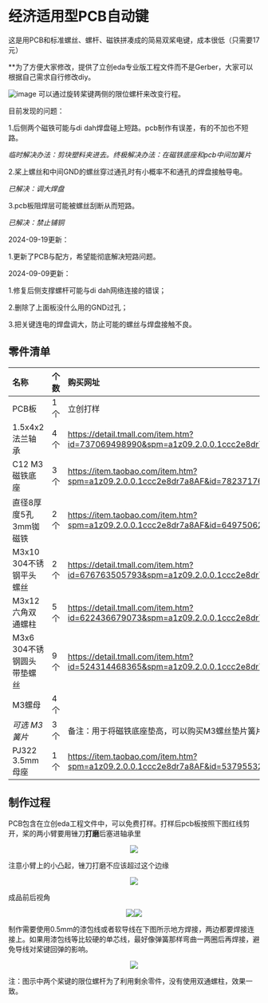 # 经济适用型PCB自动键

这是用PCB和标准螺丝、螺杆、磁铁拼凑成的简易双桨电键，成本很低（只需要17元）

**为了方便大家修改，提供了立创eda专业版工程文件而不是Gerber，大家可以根据自己需求自行修改diy。

![image](/pictures/mianpic.jpg)
可以通过旋转桨键两侧的限位螺杆来改变行程。

目前发现的问题：

1.后侧两个磁铁可能与di dah焊盘碰上短路。pcb制作有误差，有的不加也不短路。

*临时解决办法：剪块塑料夹进去。终极解决办法：在磁铁底座和pcb中间加簧片*

2.桨上螺丝和中间GND的螺丝穿过通孔时有小概率不和通孔的焊盘接触导电。
  
*已解决：调大焊盘*

3.pcb板阻焊层可能被螺丝刮断从而短路。
  
*已解决：禁止铺铜*

2024-09-19更新：

1.更新了PCB与配方，希望能彻底解决短路问题。

2024-09-09更新：

1.修复后侧支撑螺杆可能与di dah网络连接的错误；

2.删除了上面板没什么用的GND过孔；

3.把关键连电的焊盘调大，防止可能的螺丝与焊盘接触不良。

## 零件清单

|名称|个数|购买网址|
|:---|:---|:---|
|PCB板|1个|立创打样|
|1.5x4x2 法兰轴承|4个|https://detail.tmall.com/item.htm?id=737069498990&spm=a1z09.2.0.0.1ccc2e8dr7a8AF&_u=v3p7pmal71ca|
|C12 M3磁铁底座|3个|https://item.taobao.com/item.htm?spm=a1z09.2.0.0.1ccc2e8dr7a8AF&id=782371769988&_u=v3p7pmal3057|
|直径8厚度5孔3mm铷磁铁|2个|https://item.taobao.com/item.htm?spm=a1z09.2.0.0.1ccc2e8dr7a8AF&id=649750625831&_u=v3p7pmal5ead|
|M3x10 304不锈钢平头螺丝|2个|https://detail.tmall.com/item.htm?id=676763505793&spm=a1z09.2.0.0.1ccc2e8dr7a8AF&_u=v3p7pmal018a|
|M3x12 六角双通螺柱|5个|https://detail.tmall.com/item.htm?id=622436679073&spm=a1z09.2.0.0.1ccc2e8dr7a8AF&_u=v3p7pmalb905|
|M3x6 304不锈钢圆头带垫螺丝|9个|https://detail.tmall.com/item.htm?id=524314468365&spm=a1z09.2.0.0.1ccc2e8dr7a8AF&_u=v3p7pmal9d59|
|M3螺母|4个||
|*可选 M3簧片*|3个|备注：用于将磁铁底座垫高，可以购买M3螺丝垫片簧片组合|
|PJ322 3.5mm母座|1个|https://item.taobao.com/item.htm?spm=a1z09.2.0.0.1ccc2e8dr7a8AF&id=537955324331&_u=v3p7pmal55c0|


## 制作过程
PCB包含在立创eda工程文件中，可以免费打样。打样后pcb板按照下图红线剪开，桨的两小臂要用锉刀**打磨**后塞进轴承里

<div align=center><img src="/pictures/pcbpic.jpg" /></div>

注意小臂上的小凸起，锉刀打磨不应该超过这个边缘

<div align=center><img src="/pictures/detail.jpg" /></div>

成品前后视角

<div align=center><img src="/pictures/fwdpic.jpg" /><img src="/pictures/backpic.jpg" /></div>

制作需要使用0.5mm的漆包线或者软导线在下图所示地方焊接，两边都要焊接连接上。如果用漆包线等比较硬的单芯线，最好像弹簧那样弯曲一两圈后再焊接，避免导线对桨键回弹的影响。

<div align=center><img src="/pictures/weldpic.jpg" /></div>

注：图示中两个桨键的限位螺杆为了利用剩余零件，没有使用双通螺柱，效果一致。
